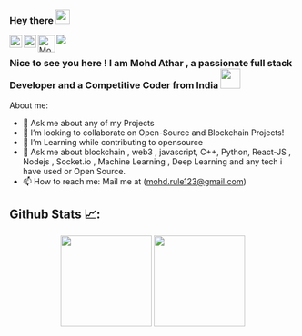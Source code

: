 ### Hey there <img src="https://media.giphy.com/media/hvRJCLFzcasrR4ia7z/giphy.gif" width="25px">

<a href="https://www.linkedin.com/in/athar-mohammad-34068a157/">
  <img align="left" alt="Mohd Athar | LinkedIN" width="22px" src="https://raw.githubusercontent.com/peterthehan/peterthehan/master/assets/linkedin.svg" />
</a>
<a href="https://twitter.com/Athar__Mohammad">
  <img align="left" alt="Mohd Athar | Twitter" width="22px" src="https://raw.githubusercontent.com/peterthehan/peterthehan/master/assets/twitter.svg" />
</a>
<a href="https://www.youtube.com/channel/UCiYvysiTxz5Oa0FtiotXgkg">
  <img align="left" alt="Mohd Athar | Youtube" width="30px" src="https://upload.wikimedia.org/wikipedia/commons/thumb/0/09/YouTube_full-color_icon_%282017%29.svg/2560px-YouTube_full-color_icon_%282017%29.svg.png" />
</a>

![](https://komarev.com/ghpvc/?username=atharmohammad&style=plastic&color=orange)
<br/>
### Nice to see you here ! I am Mohd Athar , a passionate full stack Developer and a Competitive Coder from India <img src="https://upload.wikimedia.org/wikipedia/en/4/41/Flag_of_India.svg" width="35px">

About me:

- 💬 Ask me about any of my Projects
- 👯 I’m looking to collaborate on Open-Source and Blockchain Projects!
- 🌱 I’m Learning while contributing to opensource
- 💬 Ask me about blockchain , web3 , javascript, C++, Python, React-JS , Nodejs , Socket.io , Machine Learning , Deep Learning and any tech i have used or Open Source.
- 📫 How to reach me: Mail me at (mohd.rule123@gmail.com)

<summary><h2>Github Stats 📈:</h2></summary>
	
<p align="center" display="flex">
  <img height= "160px" src="https://github-readme-stats.vercel.app/api?username=atharmohammad&&show_icons=true&title_color=ff0066&icon_color=bb2acf&text_color=00ffff&bg_color=00001a" />
  <img height= "160px" src="https://github-readme-stats.vercel.app/api/top-langs/?username=atharmohammad&title_color=ff0066&icon_color=bb2acf&text_color=00ffff&bg_color=00001a&layout=compact&hide=css" />
</p>

</p>
